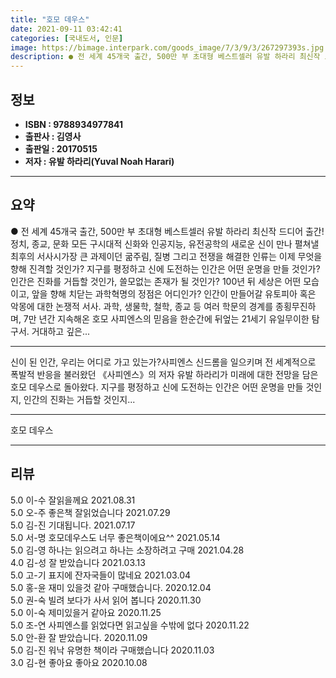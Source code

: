 ```yaml
---
title: "호모 데우스"
date: 2021-09-11 03:42:41
categories: [국내도서, 인문]
image: https://bimage.interpark.com/goods_image/7/3/9/3/267297393s.jpg
description: ● 전 세계 45개국 출간, 500만 부 초대형 베스트셀러 유발 하라리 최신작 드디어 출간! 정치, 종교, 문화 모든 구시대적 신화와 인공지능, 유전공학의 새로운 신이 만나 펼쳐낼 최후의 서사시가장 큰 과제이던 굶주림, 질병 그리고 전쟁을 해결한 인류는 이제 무엇을 향해 진격할 것인
---
```


## **정보**

- **ISBN : 9788934977841**
- **출판사 : 김영사**
- **출판일 : 20170515**
- **저자 : 유발 하라리(Yuval Noah Harari)**

------



## **요약**

●  전 세계 45개국 출간, 500만 부 초대형 베스트셀러  유발 하라리 최신작 드디어 출간! 정치, 종교, 문화 모든 구시대적 신화와 인공지능, 유전공학의 새로운 신이 만나 펼쳐낼 최후의 서사시가장 큰 과제이던 굶주림, 질병 그리고 전쟁을 해결한 인류는 이제 무엇을 향해 진격할 것인가? 지구를 평정하고 신에 도전하는 인간은 어떤 운명을 만들 것인가? 인간은 진화를 거듭할 것인가, 쓸모없는 존재가 될 것인가? 100년 뒤 세상은 어떤 모습이고, 앞을 향해 치닫는 과학혁명의 정점은 어디인가? 인간이 만들어갈 유토피아 혹은 악몽에 대한 논쟁적 서사. 과학, 생물학, 철학, 종교 등 여러 학문의 경계를 종횡무진하며, 7만 년간 지속해온 호모 사피엔스의 믿음을 한순간에 뒤엎는 21세기 유일무이한 탐구서. 거대하고 깊은...

------

신이 된 인간, 우리는 어디로 가고 있는가?사피엔스 신드롬을 일으키며 전 세계적으로 폭발적 반응을 불러왔던 《사피엔스》의 저자 유발 하라리가 미래에 대한 전망을 담은 호모 데우스로 돌아왔다. 지구를 평정하고 신에 도전하는 인간은 어떤 운명을 만들 것인지, 인간의 진화는 거듭할 것인지... 

------


호모 데우스 

------


## **리뷰** 

5.0 이-수 잘읽을께요 2021.08.31 <br/>5.0 오-주 좋은책 잘읽었습니다  2021.07.29 <br/>5.0 김-진 기대됩니다. 2021.07.17 <br/>5.0 서-명 호모데우스도 너무 좋은책이에요^^ 2021.05.14 <br/>5.0 김-영 하나는 읽으려고 하나는 소장하려고 구매 2021.04.28 <br/>4.0 김-성 잘 받았습니다  2021.03.13 <br/>5.0 고-기 표지에 잔자국들이 많네요  2021.03.04 <br/>5.0 홍-윤 재미 있을것 같아 구매했습니다. 2020.12.04 <br/>5.0 권-숙 빌려 보다가 사서 읽어 봅니다 2020.11.30 <br/>5.0 이-숙 제미있을거 같아요 2020.11.25 <br/>5.0 조-연 사피엔스를 읽었다면 읽고싶을 수밖에 없다 2020.11.22 <br/>5.0 안-환 잘 받았습니다. 2020.11.09 <br/>5.0 김-진 워낙 유명한 책이라 구매했습니다 2020.11.03 <br/>3.0 김-현 좋아요 좋아요 2020.10.08 <br/>